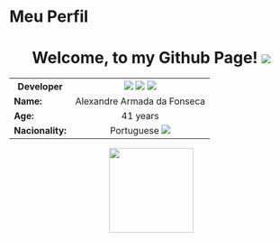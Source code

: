 # Meu Perfil
<h1 align= "center">Welcome, to my Github Page! <img src = "https://img.icons8.com/?size=48&id=1H52efUsDX7A&format=png"> </h1>

<table align="center">
  <tr>
    <th align= ""center">Developer</th>
    <th> 
      <img src = "https://img.icons8.com/?size=48&id=20909&format=png">
      <img src = "https://img.icons8.com/?size=48&id=21278&format=png">
      <img src = "https://img.icons8.com/?size=48&id=108784&format=png">
    </th>
  </tr>
  <tr><td><strong>Name:</strong></td><td>Alexandre Armada da Fonseca</td></tr>
  <tr><td><strong>Age:</strong></td><td align= "center">41 years</td></tr>
  <tr><td><strong>Nacionality:</strong></td><td align= "center">Portuguese  <img src= "https://img.icons8.com/?size=16&id=QH60qY9_4jHs&format=png"></td></tr>
</table>
<p align= "center">
  <a href="https://github.com/lordalex07cmd">
    <img height = "150em" src = "https://github-readme-stats.vercel.app/api?username=lordalex07cmd&show_icons=true&theme=radical&include_all_commits=true&count_private=true"/>
  </a>
</p>
